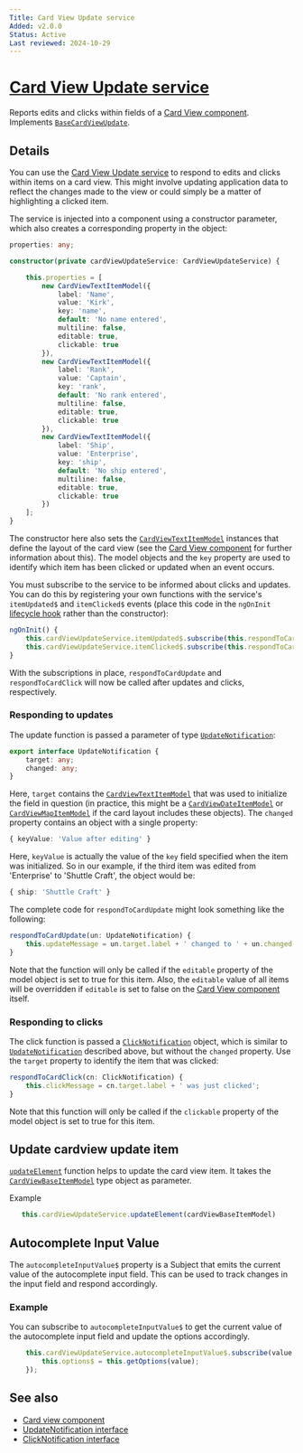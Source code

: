 ```yaml
---
Title: Card View Update service
Added: v2.0.0
Status: Active
Last reviewed: 2024-10-29
---
```


# [Card View Update service](../../../lib/core/src/lib/card-view/services/card-view-update.service.ts "Defined in card-view-update.service.ts")

Reports edits and clicks within fields of a [Card View component](../components/card-view.component.md).
Implements [`BaseCardViewUpdate`](../../../lib/core/src/lib/card-view/interfaces/base-card-view-update.interface.ts).

## Details

You can use the [Card View Update service](card-view-update.service.md) to respond to edits and clicks within items on
a card view. This might involve updating application data to reflect the changes made to
the view or could simply be a matter of highlighting a clicked item.

The service is injected into a component using a constructor parameter, which also
creates a corresponding property in the object:

```ts
properties: any;

constructor(private cardViewUpdateService: CardViewUpdateService) {

    this.properties = [
        new CardViewTextItemModel({
            label: 'Name',
            value: 'Kirk',
            key: 'name',
            default: 'No name entered',
            multiline: false,
            editable: true,
            clickable: true
        }),
        new CardViewTextItemModel({
            label: 'Rank',
            value: 'Captain',
            key: 'rank',
            default: 'No rank entered',
            multiline: false,
            editable: true,
            clickable: true
        }),
        new CardViewTextItemModel({
            label: 'Ship',
            value: 'Enterprise',
            key: 'ship',
            default: 'No ship entered',
            multiline: false,
            editable: true,
            clickable: true
        })
    ];
}
```

The constructor here also sets the [`CardViewTextItemModel`](../../../lib/core/src/lib/card-view/models/card-view-textitem.model.ts) instances that define the layout of the
card view (see the [Card View component](../components/card-view.component.md) for further information
about this). The model objects and the `key` property are used to identify which item has been clicked
or updated when an event occurs. 

You must subscribe to the service to be informed about clicks and updates. You can do this by
registering your own functions with the service's `itemUpdated$` and `itemClicked$` events
(place this code in the `ngOnInit` 
[lifecycle hook](https://angular.io/guide/lifecycle-hooks#oninit) rather than the constructor):

```ts
ngOnInit() {
    this.cardViewUpdateService.itemUpdated$.subscribe(this.respondToCardUpdate.bind(this));
    this.cardViewUpdateService.itemClicked$.subscribe(this.respondToCardClick.bind(this));
}
```

With the subscriptions in place, `respondToCardUpdate` and `respondToCardClick` will now be
called after updates and clicks, respectively. 

### Responding to updates

The update function is passed a parameter of type [`UpdateNotification`](../../../lib/core/src/lib/card-view/interfaces/update-notification.interface.ts):

```ts
export interface UpdateNotification {
    target: any;
    changed: any;
}
```

Here, `target` contains the [`CardViewTextItemModel`](../../../lib/core/src/lib/card-view/models/card-view-textitem.model.ts) that was used to initialize
the field in question (in practice, this might be a [`CardViewDateItemModel`](../../../lib/core/src/lib/card-view/models/card-view-dateitem.model.ts) or [`CardViewMapItemModel`](../../../lib/core/src/lib/card-view/models/card-view-mapitem.model.ts) if
the card layout includes these objects). The `changed` property contains an object with a single property:

```ts
{ keyValue: 'Value after editing' }
```

Here, `keyValue` is actually the value of the `key` field specified when the item was initialized. So
in our example, if the third item was edited from 'Enterprise' to 'Shuttle Craft', the object would be:

```ts
{ ship: 'Shuttle Craft' }
```

The complete code for `respondToCardUpdate` might look something like the following:

```ts
respondToCardUpdate(un: UpdateNotification) {
    this.updateMessage = un.target.label + ' changed to ' + un.changed[un.target.key];
}
```

Note that the function will only be called if the `editable` property of the model object is set to true
for this item. Also, the `editable` value of all items will be overridden if `editable` is set to false
on the [Card View component](../components/card-view.component.md) itself.

### Responding to clicks

The click function is passed a [`ClickNotification`](../../../lib/core/src/lib/card-view/interfaces/click-notification.interface.ts) object, which is similar to [`UpdateNotification`](../../../lib/core/src/lib/card-view/interfaces/update-notification.interface.ts) described above,
but without the `changed` property. Use the `target` property to identify the item that was clicked:

```ts
respondToCardClick(cn: ClickNotification) {
    this.clickMessage = cn.target.label + ' was just clicked';
}  
```

Note that this function will only be called if the `clickable` property of the model object is set to true for this item.

## Update cardview update item

[`updateElement`](../../../lib/core/src/lib/card-view/services/card-view-update.service.ts)  function helps to update the card view item. It takes the [`CardViewBaseItemModel`](../../../lib/core/src/lib/card-view/models/card-view-baseitem.model.ts)  type object as parameter.

Example

```javascript
   this.cardViewUpdateService.updateElement(cardViewBaseItemModel)
```

## Autocomplete Input Value

The `autocompleteInputValue$` property is a Subject that emits the current value of the autocomplete input field. This can be used to track changes in the input field and respond accordingly.

### Example

You can subscribe to `autocompleteInputValue$` to get the current value of the autocomplete input field and update the options accordingly.

```ts
    this.cardViewUpdateService.autocompleteInputValue$.subscribe(value => {
        this.options$ = this.getOptions(value);
    });
```
## See also

-   [Card view component](../components/card-view.component.md)
-   [UpdateNotification interface](../interfaces/update-notification.interface.md)
-   [ClickNotification interface](../interfaces/click-notification.interface.md)
